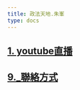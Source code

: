 ```yaml
---
title: 政法天地.朱峯
type: docs
---
```


<!--
## [1. US constitution R.I.P](books/01_us_constitution_rip/)
&nbsp;&nbsp;&nbsp;&nbsp;    &nbsp;&nbsp;&nbsp;&nbsp;    [Is the constitution dead ](books/01_us_constitution_rip/)
<br>
&nbsp;&nbsp;&nbsp;&nbsp;    &nbsp;&nbsp;&nbsp;&nbsp;    [California Kiss My Ass !](books/01_us_constitution_rip/)

## [2. Pre-Trial                                                   ](books/02_pre_trial/)
## [3. Californias Failed Justice System                           ](books/03_californias_failed_justice_system/)
## [4. Ca/Sac Guilty of tyranny-Treason                            ](books/04_ca_sac_guilty_of_tyranny_treason/)
## [5. Rio Cosumins Correction Center                              ](books/05_rio_cosumins_correction_center/)
## [6. Cdcr Rehabilitation - Fact Or Fiction                       ](books/06_cdcr_rehabilitation_fact_or_fiction/)
## [7. Did Some One Steal America                                  ](books/07_did_someone_steal_america)
## [8. Your Guns The 2nd Amendment vs The Government               ](books/08_your_guns_the_2nd_amendment_vs_the_government)
## [9. Is Your Public Defender and Justice an Oxymoron             ](books/09_is_your_public_defender_and_justice_an_oxymoron)
## [10. California Promoted Homelessness                           ](books/10_california_promoted_homelessness)
## [11. Guilty Until Proven Innocent                               ](books/11_guilty_until_proven_innocent)
## [12. Dre's Perrjured Testimony                                  ](books/12_dre_s_perrjured_testimony)
## [13. Cruel And Unusual Punishment                               ](books/13_cruel_and_unusual_punishment)
-->

## [1. youtube直播                                                 ](books/01_youtube/)
## [9._聯絡方式                                                  ](books/09_contact/)







<!--
02_pre_trial
03_californias_failed_justice_system
04_ca_sac_guilty_of_tyranny_treason
05_rio_cosumins_correction_center
06_did_someone_steal_america
07_your_guns_the_2nd_amendment_vs_the_government
08_is_your_public_defender_and_justice_an_oxyoron
09_california_promoted_homelessness
10_guilty_until_proven_innocent
11_lawsuit_issue
-->
